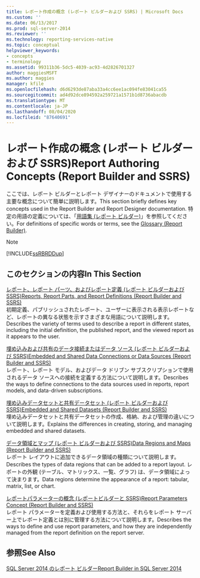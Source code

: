 ```yaml
---
title: レポート作成の概念 (レポート ビルダーおよび SSRS) | Microsoft Docs
ms.custom: ''
ms.date: 06/13/2017
ms.prod: sql-server-2014
ms.reviewer: ''
ms.technology: reporting-services-native
ms.topic: conceptual
helpviewer_keywords:
- concepts
- terminology
ms.assetid: 99311b36-5dc5-4039-ac93-4d2826701327
author: maggiesMSFT
ms.author: maggies
manager: kfile
ms.openlocfilehash: d6d6293de87aba33a4cc6ee1ac094fe83041ca55
ms.sourcegitcommit: ad4d92dce894592a259721a1571b1d8736abacdb
ms.translationtype: MT
ms.contentlocale: ja-JP
ms.lasthandoff: 08/04/2020
ms.locfileid: "87640691"
---
```

# <a name="report-authoring-concepts-report-builder-and-ssrs"></a><span data-ttu-id="698f0-102">レポート作成の概念 (レポート ビルダーおよび SSRS)</span><span class="sxs-lookup"><span data-stu-id="698f0-102">Report Authoring Concepts (Report Builder and SSRS)</span></span>
  <span data-ttu-id="698f0-103">ここでは、レポート ビルダーとレポート デザイナーのドキュメントで使用する主要な概念について簡単に説明します。</span><span class="sxs-lookup"><span data-stu-id="698f0-103">This section briefly defines key concepts used in the Report Builder and Report Designer documentation.</span></span> <span data-ttu-id="698f0-104">特定の用語の定義については、「[用語集 &#40;レポート ビルダー&#41;](../report-builder/glossary-report-builder.md)」を参照してください。</span><span class="sxs-lookup"><span data-stu-id="698f0-104">For definitions of specific words or terms, see the [Glossary &#40;Report Builder&#41;](../report-builder/glossary-report-builder.md).</span></span>  
  
> [!NOTE]  
>  [!INCLUDE[ssRBRDDup](../../includes/ssrbrddup-md.md)]  
  
## <a name="in-this-section"></a><span data-ttu-id="698f0-105">このセクションの内容</span><span class="sxs-lookup"><span data-stu-id="698f0-105">In This Section</span></span>  
 [<span data-ttu-id="698f0-106">レポート、レポート パーツ、およびレポート定義 (レポート ビルダーおよび SSRS)</span><span class="sxs-lookup"><span data-stu-id="698f0-106">Reports, Report Parts, and Report Definitions &#40;Report Builder and SSRS&#41;</span></span>](reports-report-parts-and-report-definitions-report-builder-and-ssrs.md)  
 <span data-ttu-id="698f0-107">初期定義、パブリッシュされたレポート、ユーザーに表示される表示レポートなど、レポートの異なる状態を示すさまざまな用語について説明します。</span><span class="sxs-lookup"><span data-stu-id="698f0-107">Describes the variety of terms used to describe a report in different states, including the initial definition, the published report, and the viewed report as it appears to the user.</span></span>  
  
 [<span data-ttu-id="698f0-108">埋め込みおよび共有のデータ接続またはデータ ソース (レポート ビルダーおよび SSRS)</span><span class="sxs-lookup"><span data-stu-id="698f0-108">Embedded and Shared Data Connections or Data Sources &#40;Report Builder and SSRS&#41;</span></span>](../embedded-and-shared-data-connections-or-data-sources-report-builder-and-ssrs.md)  
 <span data-ttu-id="698f0-109">レポート、レポート モデル、およびデータ ドリブン サブスクリプションで使用されるデータ ソースへの接続を定義する方法について説明します。</span><span class="sxs-lookup"><span data-stu-id="698f0-109">Describes the ways to define connections to the data sources used in reports, report models, and data-driven subscriptions.</span></span>  
  
 [<span data-ttu-id="698f0-110">埋め込みデータセットと共有データセット &#40;レポート ビルダーおよび SSRS&#41;</span><span class="sxs-lookup"><span data-stu-id="698f0-110">Embedded and Shared Datasets &#40;Report Builder and SSRS&#41;</span></span>](../report-data/embedded-and-shared-datasets-report-builder-and-ssrs.md)  
 <span data-ttu-id="698f0-111">埋め込みデータセットと共有データセットの作成、格納、および管理の違いについて説明します。</span><span class="sxs-lookup"><span data-stu-id="698f0-111">Explains the differences in creating, storing, and managing embedded and shared datasets.</span></span>  
  
 [<span data-ttu-id="698f0-112">データ領域とマップ &#40;レポート ビルダーおよび SSRS&#41;</span><span class="sxs-lookup"><span data-stu-id="698f0-112">Data Regions and Maps &#40;Report Builder and SSRS&#41;</span></span>](maps-report-builder-and-ssrs.md)  
 <span data-ttu-id="698f0-113">レポート レイアウトに追加できるデータ領域の種類について説明します。</span><span class="sxs-lookup"><span data-stu-id="698f0-113">Describes the types of data regions that can be added to a report layout.</span></span> <span data-ttu-id="698f0-114">レポートの外観 (テーブル、マトリックス、一覧、グラフ) は、データ領域によって決まります。</span><span class="sxs-lookup"><span data-stu-id="698f0-114">Data regions determine the appearance of a report: tabular, matrix, list, or chart.</span></span>  
  
 [<span data-ttu-id="698f0-115">レポートパラメーターの概念 &#40;レポートビルダーと SSRS&#41;</span><span class="sxs-lookup"><span data-stu-id="698f0-115">Report Parameters Concept &#40;Report Builder and SSRS&#41;</span></span>](report-parameters-concepts-report-builder-and-ssrs.md)  
 <span data-ttu-id="698f0-116">レポート パラメーターを定義および使用する方法と、それらをレポート サーバー上でレポート定義とは別に管理する方法について説明します。</span><span class="sxs-lookup"><span data-stu-id="698f0-116">Describes the ways to define and use report parameters, and how they are independently managed from the report definition on the report server.</span></span>  
  
## <a name="see-also"></a><span data-ttu-id="698f0-117">参照</span><span class="sxs-lookup"><span data-stu-id="698f0-117">See Also</span></span>  
 [<span data-ttu-id="698f0-118">SQL Server 2014 のレポート ビルダー</span><span class="sxs-lookup"><span data-stu-id="698f0-118">Report Builder in SQL Server 2014</span></span>](../report-builder/report-builder-in-sql-server-2016.md)  
  
  
